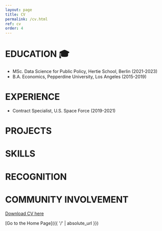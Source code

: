 ```yaml
---
layout: page
title: CV
permalink: /cv.html
ref: cv
order: 4
---
```


# **EDUCATION** 🎓
* MSc. Data Science for Public Policy, Hertie School, Berlin (2021-2023)
* B.A. Economics, Pepperdine University, Los Angeles (2015-2019)

# **EXPERIENCE**
* Contract Specialist, U.S.  Space Force (2019-2021)

# **PROJECTS**

# **SKILLS**

# **RECOGNITION**

# **COMMUNITY INVOLVEMENT**

[Download CV here]()

[Go to the Home Page]({{ '/' | absolute_url }})
